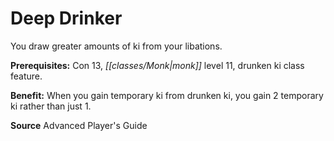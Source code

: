 ﻿---
cssclass: [feats]

---
# Deep Drinker

You draw greater amounts of ki from your libations.

**Prerequisites:** Con 13, _[[classes/Monk|monk]]_ level 11, drunken ki class feature.

**Benefit:** When you gain temporary ki from drunken ki, you gain 2 temporary ki rather than just 1.

**Source** Advanced Player's Guide